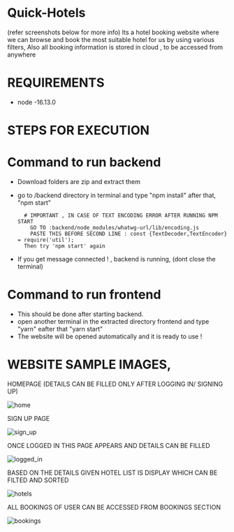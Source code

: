 # Quick-Hotels
(refer screenshots below for more info)
Its a hotel booking website where we can browse and book the most suitable hotel for us by using various filters,
Also all booking information is stored in cloud , to be accessed from anywhere

# REQUIREMENTS
  * node -16.13.0

# STEPS FOR EXECUTION 
 
# Command to run backend
  * Download folders are zip and extract them
  * go to /backend directory in terminal and type "npm install" after that, "npm start"
  
          # IMPORTANT , IN CASE OF TEXT ENCODING ERROR AFTER RUNNING NPM START
	        GO TO :backend/node_modules/whatwg-url/lib/encoding.js
	        PASTE THIS BEFORE SECOND LINE : const {TextDecoder,TextEncoder} = require('util');
          Then try 'npm start' again
          
  * If you get message connected ! , backend is running, (dont close the terminal)

# Command to run frontend
  * This should be done after starting backend.
  * open another terminal in the extracted directory frontend and type "yarn" eafter that "yarn start"
  * The website will be opened automatically and it is ready to use !
  
  
# WEBSITE SAMPLE IMAGES,
  
HOMEPAGE (DETAILS CAN BE FILLED ONLY AFTER LOGGING IN/ SIGNING UP)


![home](https://user-images.githubusercontent.com/91386977/158021521-505f2407-aa98-4aa6-ba97-2aae80b67192.png)

	
SIGN UP PAGE

![sign_up](https://user-images.githubusercontent.com/91386977/158021544-793e12d3-b4fd-4426-8dab-e394e5734ff9.png)


ONCE LOGGED IN THIS PAGE APPEARS AND DETAILS CAN BE FILLED

![logged_in](https://user-images.githubusercontent.com/91386977/158021566-d1d359ff-b504-4955-b104-f38f27b3e6a3.png)


BASED ON THE DETAILS GIVEN HOTEL LIST IS DISPLAY WHICH CAN BE FILTED AND SORTED

![hotels](https://user-images.githubusercontent.com/91386977/158021619-8d9d3dd4-dcab-4462-a89f-a61f1d789b8d.png)


ALL BOOKINGS OF USER CAN BE ACCESSED FROM BOOKINGS SECTION

![bookings](https://user-images.githubusercontent.com/91386977/158021640-6c3a717c-8a50-442b-a249-32078f18eac7.png)
